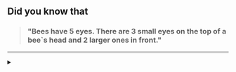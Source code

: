 ## Did you know that

<h3>
  <blockquote>
<!--START_SECTION:debris-->                                                                                                                                                                                                                                                                                                    
"Bees have 5 eyes. There are 3 small eyes on the top of a bee`s head and 2 larger ones in front."
<!--END_SECTION:debris-->
  </blockquote>
</h3>

-----

<details>
  <summary></summary>

<img src="https://github-readme-stats.vercel.app/api?show_icons=true&hide=issues&username=ekickx"> <img src="https://github-readme-stats.vercel.app/api/top-langs/?layout=compact&username=ekickx">

</details>
